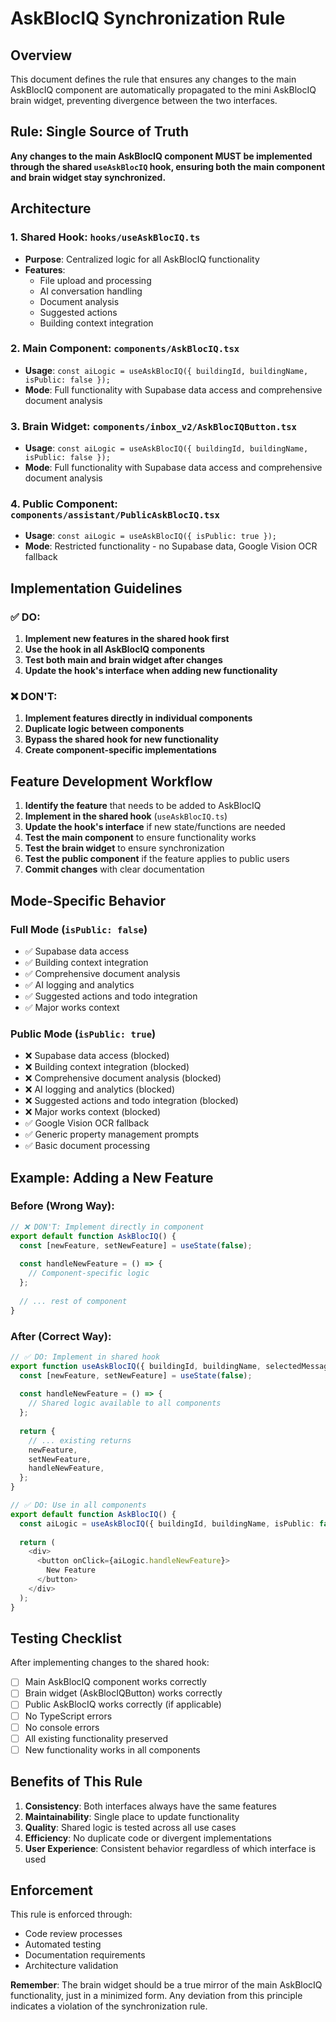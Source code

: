 # AskBlocIQ Synchronization Rule

## Overview
This document defines the rule that ensures any changes to the main AskBlocIQ component are automatically propagated to the mini AskBlocIQ brain widget, preventing divergence between the two interfaces.

## Rule: Single Source of Truth
**Any changes to the main AskBlocIQ component MUST be implemented through the shared `useAskBlocIQ` hook, ensuring both the main component and brain widget stay synchronized.**

## Architecture

### 1. Shared Hook: `hooks/useAskBlocIQ.ts`
- **Purpose**: Centralized logic for all AskBlocIQ functionality
- **Features**: 
  - File upload and processing
  - AI conversation handling
  - Document analysis
  - Suggested actions
  - Building context integration

### 2. Main Component: `components/AskBlocIQ.tsx`
- **Usage**: `const aiLogic = useAskBlocIQ({ buildingId, buildingName, isPublic: false });`
- **Mode**: Full functionality with Supabase data access and comprehensive document analysis

### 3. Brain Widget: `components/inbox_v2/AskBlocIQButton.tsx`
- **Usage**: `const aiLogic = useAskBlocIQ({ buildingId, buildingName, isPublic: false });`
- **Mode**: Full functionality with Supabase data access and comprehensive document analysis

### 4. Public Component: `components/assistant/PublicAskBlocIQ.tsx`
- **Usage**: `const aiLogic = useAskBlocIQ({ isPublic: true });`
- **Mode**: Restricted functionality - no Supabase data, Google Vision OCR fallback

## Implementation Guidelines

### ✅ DO:
1. **Implement new features in the shared hook first**
2. **Use the hook in all AskBlocIQ components**
3. **Test both main and brain widget after changes**
4. **Update the hook's interface when adding new functionality**

### ❌ DON'T:
1. **Implement features directly in individual components**
2. **Duplicate logic between components**
3. **Bypass the shared hook for new functionality**
4. **Create component-specific implementations**

## Feature Development Workflow

1. **Identify the feature** that needs to be added to AskBlocIQ
2. **Implement in the shared hook** (`useAskBlocIQ.ts`)
3. **Update the hook's interface** if new state/functions are needed
4. **Test the main component** to ensure functionality works
5. **Test the brain widget** to ensure synchronization
6. **Test the public component** if the feature applies to public users
7. **Commit changes** with clear documentation

## Mode-Specific Behavior

### Full Mode (`isPublic: false`)
- ✅ Supabase data access
- ✅ Building context integration
- ✅ Comprehensive document analysis
- ✅ AI logging and analytics
- ✅ Suggested actions and todo integration
- ✅ Major works context

### Public Mode (`isPublic: true`)
- ❌ Supabase data access (blocked)
- ❌ Building context integration (blocked)
- ❌ Comprehensive document analysis (blocked)
- ❌ AI logging and analytics (blocked)
- ❌ Suggested actions and todo integration (blocked)
- ❌ Major works context (blocked)
- ✅ Google Vision OCR fallback
- ✅ Generic property management prompts
- ✅ Basic document processing

## Example: Adding a New Feature

### Before (Wrong Way):
```typescript
// ❌ DON'T: Implement directly in component
export default function AskBlocIQ() {
  const [newFeature, setNewFeature] = useState(false);
  
  const handleNewFeature = () => {
    // Component-specific logic
  };
  
  // ... rest of component
}
```

### After (Correct Way):
```typescript
// ✅ DO: Implement in shared hook
export function useAskBlocIQ({ buildingId, buildingName, selectedMessage, isPublic = false }: UseAskBlocIQProps): UseAskBlocIQReturn {
  const [newFeature, setNewFeature] = useState(false);
  
  const handleNewFeature = () => {
    // Shared logic available to all components
  };
  
  return {
    // ... existing returns
    newFeature,
    setNewFeature,
    handleNewFeature,
  };
}

// ✅ DO: Use in all components
export default function AskBlocIQ() {
  const aiLogic = useAskBlocIQ({ buildingId, buildingName, isPublic: false });
  
  return (
    <div>
      <button onClick={aiLogic.handleNewFeature}>
        New Feature
      </button>
    </div>
  );
}
```

## Testing Checklist

After implementing changes to the shared hook:

- [ ] Main AskBlocIQ component works correctly
- [ ] Brain widget (AskBlocIQButton) works correctly
- [ ] Public AskBlocIQ works correctly (if applicable)
- [ ] No TypeScript errors
- [ ] No console errors
- [ ] All existing functionality preserved
- [ ] New functionality works in all components

## Benefits of This Rule

1. **Consistency**: Both interfaces always have the same features
2. **Maintainability**: Single place to update functionality
3. **Quality**: Shared logic is tested across all use cases
4. **Efficiency**: No duplicate code or divergent implementations
5. **User Experience**: Consistent behavior regardless of which interface is used

## Enforcement

This rule is enforced through:
- Code review processes
- Automated testing
- Documentation requirements
- Architecture validation

**Remember**: The brain widget should be a true mirror of the main AskBlocIQ functionality, just in a minimized form. Any deviation from this principle indicates a violation of the synchronization rule.
